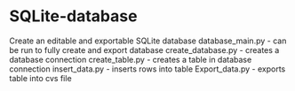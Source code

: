 # SQLite-database
Create an editable and exportable SQLite database
database_main.py - can be run to fully create and export database 
create_database.py - creates a database connection
create_table.py - creates a table in database connection
insert_data.py - inserts rows into table
Export_data.py - exports table into cvs file
